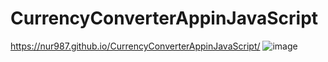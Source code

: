 # CurrencyConverterAppinJavaScript
https://nur987.github.io/CurrencyConverterAppinJavaScript/
![image](https://user-images.githubusercontent.com/75260064/147856745-d4121212-be08-43ba-bd91-3df8f291c7c1.png)
